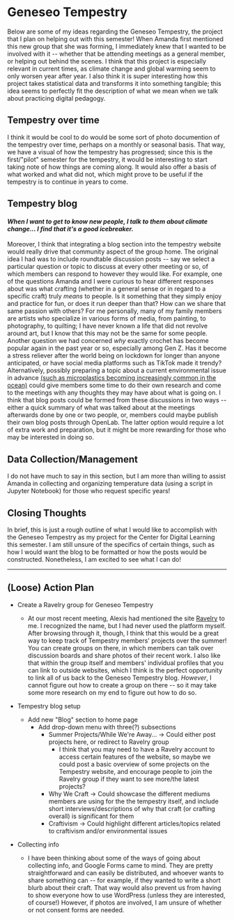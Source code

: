 <!--
This is a space for my project plans!
-->

# Geneseo Tempestry
Below are some of my ideas regarding the Geneseo Tempestry, the project that I plan on helping out with this semester! When Amanda first mentioned this new group that she was forming, I immediately knew that I wanted to be involved with it -- whether that be attending meetings as a general member, or helping out behind the scenes. I think that this project is especially relevant in current times, as climate change and global warming seem to only worsen year after year. I also think it is super interesting how this project takes statistical data and transforms it into something tangible; this idea seems to perfectly fit the description of what we mean when we talk about practicing digital pedagogy.

## Tempestry over time
I think it would be cool to do would be some sort of photo documention of the tempestry over time, perhaps on a monthly or seasonal basis. That way, we have a visual of how the tempestry has progressed; since this is the first/"pilot" semester for the tempestry, it would be interesting to start taking note of how things are coming along. It would also offer a basis of what worked and what did not, which might prove to be useful if the tempestry is to continue in years to come.

## Tempestry blog

#### *When I want to get to know new people, I talk to them about climate change... I find that it's a good icebreaker.*

Moreover, I think that integrating a blog section into the tempestry website would really drive that community aspect of the group home. The original idea I had was to include roundtable discussion posts -- say we select a particular question or topic to discuss at every other meeting or so, of which members can respond to however they would like. For example, one of the questions Amanda and I were curious to hear different responses about was what crafting (whether in a general sense or in regard to a specific craft) truly *means* to people. Is it something that they simply enjoy and practice for fun, or does it run deeper than that? How can we share that same passion with others? For me personally, many of my family members are artists who specialize in various forms of media, from painting, to photography, to quilting; I have never known a life that did not revolve around art, but I know that this may not be the same for some people. Another question we had concerned *why* exactly crochet has become popular again in the past year or so, especially among Gen Z. Has it become a stress reliever after the world being on lockdown for longer than anyone anticipated, or have social media platforms such as TikTok made it trendy? Alternatively, possibly preparing a topic about a current environmental issue in advance [(such as microplastics becoming increasingly common in the ocean)](https://www.nytimes.com/2022/04/03/science/ocean-plastic-animals.html) could give members some time to do their own research and come to the meetings with any thoughts they may have about what is going on. I think that blog posts could be formed from these discussions in two ways -- either a quick summary of what was talked about at the meetings afterwards done by one or two people, or, members could maybe publish their own blog posts through OpenLab. The latter option would require a lot of extra work and preparation, but it might be more rewarding for those who may be interested in doing so. 

## Data Collection/Management
I do not have much to say in this section, but I am more than willing to assist Amanda in collecting and organizing temperature data (using a script in Jupyter Notebook) for those who request specific years!

## Closing Thoughts
In brief, this is just a rough outline of what I would like to accomplish with the Geneseo Tempestry as my project for the Center for Digital Learning this semester. I am still unsure of the specifics of certain things, such as how I would want the blog to be formatted or how the posts would be constructed. Nonetheless, I am excited to see what I can do!

---

## (Loose) Action Plan

* Create a Ravelry group for Geneseo Tempestry
    * At our most recent meeting, Alexis had mentioned the site [Ravelry](https://www.ravelry.com/) to me. I recognized the name, but I had never used the platform myself. After browsing through it, though, I think that this would be a great way to keep track of Tempestry members' projects over the summer! You can create groups on there, in which members can talk over discussion boards and share photos of their recent work. I also like that within the group itself and members' individual profiles that you can link to outside websites, which I think is the perfect opportunity to link all of us back to the Geneseo Tempestry blog. *However*, I cannot figure out how to create a group on there -- so it may take some more research on my end to figure out how to do so. 

* Tempestry blog setup
    * Add new "Blog" section to home page
        * Add drop-down menu with three(?) subsections
            * Summer Projects/While We're Away... -> Could either post projects here, or redirect to Ravelry group
                * I think that you may need to have a Ravelry account to access certain features of the website, so maybe we could post a basic overview of some projects on the Tempestry website, and encourage people to join the Ravelry group if they want to see more/the latest projects?
            * Why We Craft -> Could showcase the different mediums members are using for the the tempestry itself, and include short interviews/descriptions of why that craft (or crafting overall) is significant for them
            * Craftivism -> Could highlight different articles/topics related to craftivism and/or environmental issues

* Collecting info
    * I have been thinking about some of the ways of going about collecting info, and Google Forms came to mind. They are pretty straightforward and can easily be distributed, and whoever wants to share something can -- for example, if they wanted to write a short blurb about their craft. That way would also prevent us from having to show everyone how to use WordPress (unless they are interested, of course!) However, if photos are involved, I am unsure of whether or not consent forms are needed. 